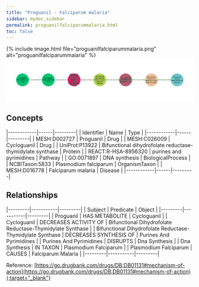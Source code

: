 ```yaml
---
title: "Proguanil - Falciparum malaria"
sidebar: mydoc_sidebar
permalink: proguanilfalciparummalaria.html
toc: false 
---
```


{% include image.html file="proguanilfalciparummalaria.png" alt="proguanilfalciparummalaria" %}![Path Visualization](/images/proguanilfalciparummalaria.png)

## Concepts

|------------|------|---------|
| Identifier | Name | Type    |
|------------|------|---------|
| MESH:D002727 | Proguanil | Drug |
| MESH:C026009 | Cycloguanil | Drug |
| UniProt:P13922 | Bifunctional dihydrofolate reductase-thymidylate synthase | Protein |
| REACT:R-HSA-8956320 | purines and pyrimidines | Pathway |
| GO:0071897 | DNA synthesis | BiologicalProcess |
| NCBITaxon:5833 | Plasmodium falciparum | OrganismTaxon |
| MESH:D016778 | Falciparum malaria | Disease |
|------------|------|---------|

## Relationships

|---------|-----------|---------|
| Subject | Predicate | Object  |
|---------|-----------|---------|
| Proguanil | HAS METABOLITE | Cycloguanil |
| Cycloguanil | DECREASES ACTIVITY OF | Bifunctional Dihydrofolate Reductase-Thymidylate Synthase |
| Bifunctional Dihydrofolate Reductase-Thymidylate Synthase | DECREASES SYNTHESIS OF | Purines And Pyrimidines |
| Purines And Pyrimidines | DISRUPTS | Dna Synthesis |
| Dna Synthesis | IN TAXON | Plasmodium Falciparum |
| Plasmodium Falciparum | CAUSES | Falciparum Malaria |
|---------|-----------|---------|

Reference: [https://go.drugbank.com/drugs/DB:DB01131#mechanism-of-action](https://go.drugbank.com/drugs/DB:DB01131#mechanism-of-action){:target="_blank"}